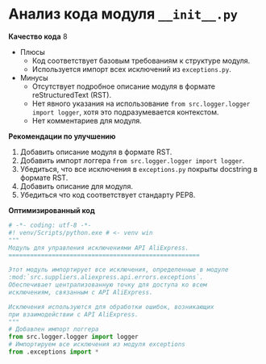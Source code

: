 # Анализ кода модуля `__init__.py`

**Качество кода**
8
- Плюсы
    - Код соответствует базовым требованиям к структуре модуля.
    - Используется импорт всех исключений из `exceptions.py`.
- Минусы
    - Отсутствует подробное описание модуля в формате reStructuredText (RST).
    - Нет явного указания на использование `from src.logger.logger import logger`, хотя это подразумевается контекстом.
    - Нет комментариев для модуля.

**Рекомендации по улучшению**

1.  Добавить описание модуля в формате RST.
2.  Добавить импорт логгера `from src.logger.logger import logger`.
3.  Убедиться, что все исключения в `exceptions.py` покрыты docstring в формате RST.
4.  Добавить описание для модуля.
5.  Убедиться что код соответствует стандарту PEP8.

**Оптимизированный код**

```python
# -*- coding: utf-8 -*-
#! venv/Scripts/python.exe # <- venv win
"""
Модуль для управления исключениями API AliExpress.
=====================================================

Этот модуль импортирует все исключения, определенные в модуле
:mod:`src.suppliers.aliexpress.api.errors.exceptions`.
Обеспечивает централизованную точку для доступа ко всем
исключениям, связанным с API AliExpress.

Исключения используются для обработки ошибок, возникающих
при взаимодействии с API AliExpress.
"""
# Добавлен импорт логгера
from src.logger.logger import logger
# Импортируем все исключения из модуля exceptions
from .exceptions import *
```